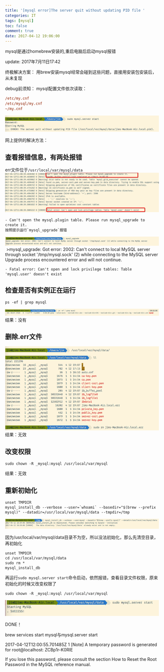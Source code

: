 ```yaml
---
title: '[mysql error]The server quit without updating PID file '
categories: IT
tags: [mysql]
toc: false
comment: true
date: 2017-04-12 19:06:00
---
```




mysql是通过homebrew安装的,重启电脑后启动mysql报错


<!--more-->

update: 2017年7月11日17:42

终极解决方案：
用brew安装mysql经常会碰到这些问题，直接用安装包安装后，从未复现


debug前须知：
mysql配置文件依次读取：
```ini
/etc/my.cnf
/etc/mysql/my.cnf
~/my.cnf
```


![2017041214919952361252.png](mysql-error-The-server-quit-without-updating-PID-file/2017041214919952361252.png)

网上提供的解决方法：

## 查看报错信息，有两处报错
err文件位于`/usr/local/var/mysql/data`
![20170412149199540435226.png](mysql-error-The-server-quit-without-updating-PID-file/20170412149199540435226.png)

    - Can't open the mysql.plugin table. Please run mysql_upgrade to create it.
    按照提示运行`mysql_upgrade`报错
![20170412149199546335602.png](mysql-error-The-server-quit-without-updating-PID-file/20170412149199546335602.png)
​    >mysql_upgrade: Got error: 2002: Can't connect to local MySQL server through socket '/tmp/mysql.sock' (2) while connecting to the MySQL server
Upgrade process encountered error and will not continue.

    - Fatal error: Can't open and lock privilege tables: Table 'mysql.user' doesn't exist

## 检查是否有实例正在运行
```
ps -ef | grep mysql
```
![20170412149199567567857.png](mysql-error-The-server-quit-without-updating-PID-file/20170412149199567567857.png)
结果：没有

## 删除.err文件
![20170412149199529841695.png](mysql-error-The-server-quit-without-updating-PID-file/20170412149199529841695.png)
结果：无效

## 改变权限
```
sudo chown -R _mysql:mysql /usr/local/var/mysql
```
结果：无效

## 重新初始化
```
unset TMPDIR
mysql_install_db --verbose --user=`whoami` --basedir="$(brew --prefix mysql)" --datadir=/usr/local/var/mysql/data --tmpdir=/tmp
```
![20170412149199560432948.png](mysql-error-The-server-quit-without-updating-PID-file/20170412149199560432948.png)

因为/usr/local/var/mysql/data目录不为空，所以没法初始化，那么先清空目录，再初始化

```
unset TMPDIR
cd /usr/local/var/mysql/data
sudo rm *
mysql_install_db
```
再运行`sudo mysql.server start`命令启动，依然报错，查看目录文件权限，原来初始化的时候又改变权限了

```
sudo chown -R _mysql:mysql /usr/local/var/mysql
```
![2017041214919969007399.png](mysql-error-The-server-quit-without-updating-PID-file/2017041214919969007399.png)

DONE！

 brew services start mysql与mysql.server start

2017-04-12T12:00:55.701485Z 1 [Note] A temporary password is generated for root@localhost: ZCBp1r-K0RlE

If you lose this password, please consult the section How to Reset the Root Password in the MySQL reference manual.
